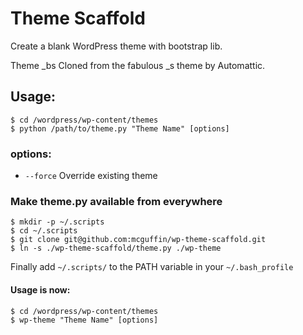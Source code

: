 Theme Scaffold
==============

Create a blank WordPress theme with bootstrap lib.

Theme _bs Cloned from the fabulous _s theme by Automattic.

Usage:
------
```
$ cd /wordpress/wp-content/themes
$ python /path/to/theme.py "Theme Name" [options]
```
### options:
- `--force`         Override existing theme

### Make theme.py available from everywhere

```
$ mkdir -p ~/.scripts
$ cd ~/.scripts
$ git clone git@github.com:mcguffin/wp-theme-scaffold.git
$ ln -s ./wp-theme-scaffold/theme.py ./wp-theme
```

Finally add `~/.scripts/` to the PATH variable in your `~/.bash_profile`

#### Usage is now:
```
$ cd /wordpress/wp-content/themes
$ wp-theme "Theme Name" [options]
```



